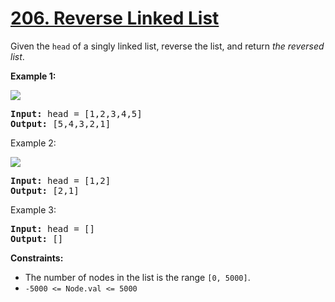 # [206. Reverse Linked List](https://leetcode.com/problems/reverse-linked-list)

Given the `head` of a singly linked list, reverse the list, and return *the reversed list*.


**Example 1:**

![](https://assets.leetcode.com/uploads/2021/02/19/rev1ex1.jpg)

<pre>
<b>Input:</b> head = [1,2,3,4,5]
<b>Output:</b> [5,4,3,2,1]
</pre>


Example 2:

![](https://assets.leetcode.com/uploads/2021/02/19/rev1ex2.jpg)

<pre>
<b>Input:</b> head = [1,2]
<b>Output:</b> [2,1]
</pre>


Example 3:

<pre>
<b>Input:</b> head = []
<b>Output:</b> []
</pre>


**Constraints:**

- The number of nodes in the list is the range `[0, 5000]`.
- `-5000 <= Node.val <= 5000`
